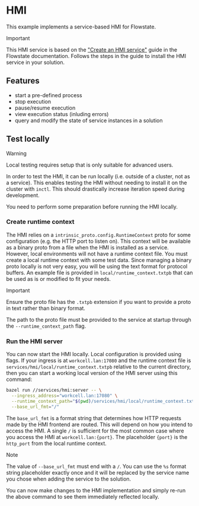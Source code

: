 # HMI

This example implements a service-based HMI for Flowstate.

> [!IMPORTANT]
> This HMI service is based on the ["Create an HMI service"](https://flowstate.intrinsic.ai/docs/assets/create_new_assets/create_services/implement_service_scenarios/create_hmi_service/) guide in the Flowstate documentation.
> Follows the steps in the guide to install the HMI service in your solution.

## Features

* start a pre-defined process
* stop execution
* pause/resume execution
* view execution status (inluding errors)
* query and modify the state of service instances in a solution

## Test locally

> [!WARNING]
> Local testing requires setup that is only suitable for advanced users.

In order to test the HMI, it can be run locally (i.e. outside of a cluster, not as a service).
This enables testing the HMI without needing to install it on the cluster with `inctl`.
This should drastically increase iteration speed during development.

You need to perform some preparation before running the HMI locally.

### Create runtime context

The HMI relies on a `intrinsic_proto.config.RuntimeContext` proto for some configuration (e.g. the HTTP port to listen on).
This context will be available as a binary proto from a file when the HMI is installed as a service.
However, local environments will not have a runtime context file.
You must create a local runtime context with some test data.
Since managing a binary proto locally is not very easy, you will be using the text format for protocol buffers.
An example file is provided in `local/runtime_context.txtpb` that can be used as is or modified to fit your needs.

> [!IMPORTANT]
> Ensure the proto file has the `.txtpb` extension if you want to provide a proto in text rather than binary format.

The path to the proto file must be provided to the service at startup through the `--runtime_context_path` flag.

### Run the HMI server

You can now start the HMI locally.
Local configuration is provided using flags.
If your ingress is at `workcell.lan:17080` and the runtime context file is `services/hmi/local/runtime_context.txtpb` relative to the current directory, then you can start a working local version of the HMI server using this command:

```sh
bazel run //services/hmi:server -- \
  --ingress_address="workcell.lan:17080" \
  --runtime_context_path="$(pwd)/services/hmi/local/runtime_context.txtpb" \
  --base_url_fmt="/"
```

The `base_url_fmt` is a format string that determines how HTTP requests made by the HMI frontend are routed.
This will depend on how you intend to access the HMI.
A single `/` is sufficient for the most common case where you access the HMI at `workcell.lan:{port}`.
The placeholder `{port}` is the `http_port` from the local runtime context.

> [!NOTE]
> The value of `--base_url_fmt` must end with a `/`.
You can use the `%s` format string placeholder exactly once and it will be replaced by the service name you chose when adding the service to the solution.

You can now make changes to the HMI implementation and simply re-run the above command to see them immediately reflected locally.
